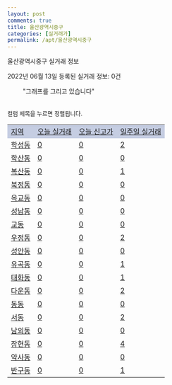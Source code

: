 ```yaml
---
layout: post
comments: true
title: 울산광역시중구
categories: [실거래가]
permalink: /apt/울산광역시중구
---
```


울산광역시중구 실거래 정보

2022년 06월 13일 등록된 실거래 정보: 0건

<!--<script async src="https://pagead2.googlesyndication.com/pagead/js/adsbygoogle.js?client=ca-pub-3485438051770037"
 crossorigin="anonymous"></script>-->

<script type="text/javascript">
  google.charts.load('current', {'packages':['corechart']});
  google.charts.setOnLoadCallback(drawChart);

  function drawChart() {
    var data = google.visualization.arrayToDataTable([['거래일', '매매', '전월세', '전매'], ['21-01', 1, 0, 0], ['21-02', 0, 1, 0], ['21-03', 0, 2, 0], ['21-04', 0, 11, 0], ['21-05', 15, 25, 0], ['21-06', 182, 108, 3], ['21-07', 203, 145, 6], ['21-08', 220, 126, 14], ['21-09', 217, 129, 5], ['21-10', 235, 157, 4], ['21-11', 169, 134, 3], ['21-12', 116, 119, 0], ['22-01', 114, 128, 4], ['22-02', 98, 137, 2], ['22-03', 131, 107, 1], ['22-04', 181, 137, 6], ['22-05', 126, 171, 2], ['22-06', 4, 6, 0]]);

    var options = {
      title: '최근 1년간 유형별 거래량 추이',
      legend: { position: 'bottom' }
    };

    setTimeout(function() {
        var chart = new google.visualization.LineChart(document.getElementById('columnchart_material'));
        chart.draw(data, (options));
        document.getElementById('loading').style.display = 'none';
        var dayLabel = (new Date()).getDay();
        if (dayLabel < 2) {
            sorttable.innerSortFunction.apply(document.getElementById('week'), []);
            sorttable.innerSortFunction.apply(document.getElementById('week'), []);        
        }
        else {
            sorttable.innerSortFunction.apply(document.getElementById('today'), []);
            sorttable.innerSortFunction.apply(document.getElementById('today'), []);
        }
    }, 200);

  }
</script>

<div id="loading" style="z-index:20; display: block; margin-left: 35px">"그래프를 그리고 있습니다"</div>
<div id="columnchart_material" style="width: 95%; margin-left: -35px; display: block"></div>
<!--<div style="width: 95%; margin-left: -35px; display: block">
      <script async src="https://pagead2.googlesyndication.com/pagead/js/adsbygoogle.js?client=ca-pub-3485438051770037"
          crossorigin="anonymous"></script>
      <ins class="adsbygoogle"
          style="display:block"
          data-ad-format="fluid"
          data-ad-layout-key="-fb+5w+4e-db+86"
          data-ad-client="ca-pub-3485438051770037"
          data-ad-slot="1827090281"></ins>
      <script>
          (adsbygoogle = window.adsbygoogle || []).push({});
      </script>
</div>-->
<br>

<font size='small' style='font-size: small;'>컬럼 제목을 누르면 정렬됩니다.</font>
<table class="sortable">
  <tr style='background-color: rgba(114, 132, 186,0.4);'>
    <td id="region"><a href="#">지역</a></td>
    <td id="today"><a href="#">오늘 실거래</a></td>
    <td id="today_new"><a href="#">오늘 신고가</a></td>
    <td id="week"><a href="#">일주일 실거래</a></td>
  </tr>

  
  <tr class="item">
    <td><a href="울산광역시중구학성동">학성동</a></td>
    <td><a href="울산광역시중구학성동">0</a></td>
    <td><a href="울산광역시중구학성동">0</a></td>
    <td><a href="울산광역시중구학성동">2</a></td>
  </tr>
    

  <tr class="item">
    <td><a href="울산광역시중구학산동">학산동</a></td>
    <td><a href="울산광역시중구학산동">0</a></td>
    <td><a href="울산광역시중구학산동">0</a></td>
    <td><a href="울산광역시중구학산동">0</a></td>
  </tr>
    

  <tr class="item">
    <td><a href="울산광역시중구복산동">복산동</a></td>
    <td><a href="울산광역시중구복산동">0</a></td>
    <td><a href="울산광역시중구복산동">0</a></td>
    <td><a href="울산광역시중구복산동">1</a></td>
  </tr>
    

  <tr class="item">
    <td><a href="울산광역시중구북정동">북정동</a></td>
    <td><a href="울산광역시중구북정동">0</a></td>
    <td><a href="울산광역시중구북정동">0</a></td>
    <td><a href="울산광역시중구북정동">0</a></td>
  </tr>
    

  <tr class="item">
    <td><a href="울산광역시중구옥교동">옥교동</a></td>
    <td><a href="울산광역시중구옥교동">0</a></td>
    <td><a href="울산광역시중구옥교동">0</a></td>
    <td><a href="울산광역시중구옥교동">0</a></td>
  </tr>
    

  <tr class="item">
    <td><a href="울산광역시중구성남동">성남동</a></td>
    <td><a href="울산광역시중구성남동">0</a></td>
    <td><a href="울산광역시중구성남동">0</a></td>
    <td><a href="울산광역시중구성남동">0</a></td>
  </tr>
    

  <tr class="item">
    <td><a href="울산광역시중구교동">교동</a></td>
    <td><a href="울산광역시중구교동">0</a></td>
    <td><a href="울산광역시중구교동">0</a></td>
    <td><a href="울산광역시중구교동">0</a></td>
  </tr>
    

  <tr class="item">
    <td><a href="울산광역시중구우정동">우정동</a></td>
    <td><a href="울산광역시중구우정동">0</a></td>
    <td><a href="울산광역시중구우정동">0</a></td>
    <td><a href="울산광역시중구우정동">2</a></td>
  </tr>
    

  <tr class="item">
    <td><a href="울산광역시중구성안동">성안동</a></td>
    <td><a href="울산광역시중구성안동">0</a></td>
    <td><a href="울산광역시중구성안동">0</a></td>
    <td><a href="울산광역시중구성안동">0</a></td>
  </tr>
    

  <tr class="item">
    <td><a href="울산광역시중구유곡동">유곡동</a></td>
    <td><a href="울산광역시중구유곡동">0</a></td>
    <td><a href="울산광역시중구유곡동">0</a></td>
    <td><a href="울산광역시중구유곡동">1</a></td>
  </tr>
    

  <tr class="item">
    <td><a href="울산광역시중구태화동">태화동</a></td>
    <td><a href="울산광역시중구태화동">0</a></td>
    <td><a href="울산광역시중구태화동">0</a></td>
    <td><a href="울산광역시중구태화동">1</a></td>
  </tr>
    

  <tr class="item">
    <td><a href="울산광역시중구다운동">다운동</a></td>
    <td><a href="울산광역시중구다운동">0</a></td>
    <td><a href="울산광역시중구다운동">0</a></td>
    <td><a href="울산광역시중구다운동">2</a></td>
  </tr>
    

  <tr class="item">
    <td><a href="울산광역시중구동동">동동</a></td>
    <td><a href="울산광역시중구동동">0</a></td>
    <td><a href="울산광역시중구동동">0</a></td>
    <td><a href="울산광역시중구동동">0</a></td>
  </tr>
    

  <tr class="item">
    <td><a href="울산광역시중구서동">서동</a></td>
    <td><a href="울산광역시중구서동">0</a></td>
    <td><a href="울산광역시중구서동">0</a></td>
    <td><a href="울산광역시중구서동">2</a></td>
  </tr>
    

  <tr class="item">
    <td><a href="울산광역시중구남외동">남외동</a></td>
    <td><a href="울산광역시중구남외동">0</a></td>
    <td><a href="울산광역시중구남외동">0</a></td>
    <td><a href="울산광역시중구남외동">0</a></td>
  </tr>
    

  <tr class="item">
    <td><a href="울산광역시중구장현동">장현동</a></td>
    <td><a href="울산광역시중구장현동">0</a></td>
    <td><a href="울산광역시중구장현동">0</a></td>
    <td><a href="울산광역시중구장현동">4</a></td>
  </tr>
    

  <tr class="item">
    <td><a href="울산광역시중구약사동">약사동</a></td>
    <td><a href="울산광역시중구약사동">0</a></td>
    <td><a href="울산광역시중구약사동">0</a></td>
    <td><a href="울산광역시중구약사동">0</a></td>
  </tr>
    

  <tr class="item">
    <td><a href="울산광역시중구반구동">반구동</a></td>
    <td><a href="울산광역시중구반구동">0</a></td>
    <td><a href="울산광역시중구반구동">0</a></td>
    <td><a href="울산광역시중구반구동">1</a></td>
  </tr>
    


</table>


    